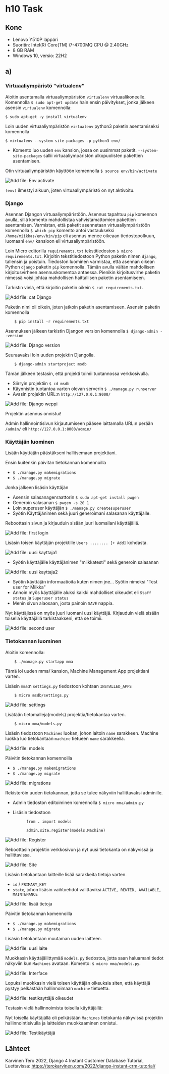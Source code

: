 # h10 Task

## Kone 
- Lenovo Y510P läppäri
- Suoritin: Intel(R) Core(TM) i7-4700MQ CPU @ 2.40GHz  
- 8 GB RAM
- Windows 10, versio: 22H2

## a)

### Virtuaaliympäristö "virtualenv"

Aloitin asentamalla virtuaaliympäristön ``virtualenv`` virtuaalikoneelle. Komennolla ``$ sudo apt-get update`` hain ensin päivitykset, jonka jälkeen asensin ``virtualenv`` komennolla:

    $ sudo apt-get -y install virtualenv
    
Loin uuden virtuaaliympäristön ``virtualenv`` python3 paketin asentamiseksi komennolla

    $ virtualenv --system-site-packages -p python3 env/

- Komento luo uuden ``env`` kansion, jossa on uusimmat paketit. ``--system-site-packages`` sallii virtuaaliympäristön ulkopuolisten pakettien asentamisen. 
  
Otin virtuaaliympäristön käyttöön komennolla ``$ source env/bin/activate``

![Add file: Env activate](env-activate.PNG)

``(env)`` ilmestyi alkuun, joten virtuaaliympäristö on nyt aktivoitu.

### Django

Asennan Djangon virtuaaliympäristöön. Asennus tapahtuu ``pip`` komennon avulla, sillä komento mahdollistaa vahvistamattomien pakettien asentamisen. Varmistan, että paketit asennetaan virtuaaliympäristöön komennolla ``$ which pip`` komento antoi vastaukseksi ``/home/miikkas/env/bin/pip`` eli asennus menee oikeaan tiedostopolkuun, luomaani ``env/`` kansioon eli virtuaaliympäristöön.

Loin Micro editorilla ``requirements.txt`` tekstitiedoston ``$ micro requirements.txt``. Kirjoitin tekstitiedostoon Python paketin nimen ``django``, tallensin ja poistuin. Tiedoston luominen varmistaa, että asennan oikean Python ``django`` paketin ``pip`` komennolla. Tämän avulla vältän mahdollisen kirjoitusvirheen asennuskomentoa antaessa. Pienikin kirjoitusvirhe paketin nimessä voisi johtaa mahdollisen haittallisen paketin asentamiseen.

Tarkistin vielä, että kirjoitin paketin oikein ``$ cat requirements.txt``. 

![Add file: cat Django](micro-django.PNG)

Paketin nimi oli oikein, joten jatkoin paketin asentamiseen. Asensin paketin komennolla 

        $ pip install -r requirements.txt
        
Asennuksen jälkeen tarkistin Djangon version komennolla ``$ django-admin --version`` 

![Add file: Django version](django-version.PNG)

Seuraavaksi loin uuden projektin Djangolla.

        $ django-admin startproject msdb

Tämän jälkeen testasin, että projekti toimii tuotannossa verkkosivulla. 
- Siirryin projektiin ``$ cd msdb``
- Käynnistin tuotantoa varten olevan serverin ``$ ./manage.py runserver``
- Avasin projektin URL:n ``http://127.0.0.1:8000/``
    
![Add file: Django weppi](django-runserver.PNG)

Projektin asennus onnistui!

Admin hallinnointisivun kirjautumiseen pääsee laittamalla URL:n perään ``/admin/`` eli ``http://127.0.0.1:8000/admin/``

### Käyttäjän luominen

Lisään käyttäjän päästäkseni hallitsemaan projektiani.

Ensin kuitenkin päivitän tietokannan komennoilla
- ``$ ./manage.py makemigrations``
- ``$ ./manage.py migrate``

Jonka jälkeen lisäsin käyttäjän
- Asensin salasanagenraattorin ``$ sudo apt-get install pwgen``
- Generoin salasanan ``$ pwgen -s 20 1`` 
- Loin superuser käyttäjän ``$ ./manage.py createsuperuser``
- Syötin Käyttäjänimen sekä juuri generoimani salasanan käyttäjälle.

Reboottasin sivun ja kirjauduin sisään juuri luomallani käyttäjällä.

![Add file: first login](first-login.PNG)

Lisäsin toisen käyttäjän projektille ``Users ........ [+ Add]`` kohdasta. 

![Add file: uusi kayttaja1](uusi-kayttaja1.PNG)

- Syötin käyttäjälle käyttäjänimen "miikkatesti" sekä generoin salasanan

![Add file: uusi kayttaja2](uusi-kayttaja2.PNG)

- Syötin käyttäjän informaatioita kuten nimen jne... Syötin nimeksi "Test user for Miikka"
- Annoin myös käyttäjälle aluksi kaikki mahdolliset oikeudet eli ``Staff status`` ja ``Superuser status``
- Menin sivun alaosaan, josta painoin ``SAVE`` nappia.

Nyt käyttäjissä on myös juuri luomani uusi käyttäjä. Kirjauduin vielä sisään toisella käyttäjällä tarkistaakseni, että se toimii.

 ![Add file: second user](second-user.PNG)
 
 ### Tietokannan luominen
 
 Aloitin komennolla: 
 
        $ ./manage.py startapp mma
        
 Tämä loi uuden mma/ kansion, Machine Management App projektiani varten.
 
 Lisäsin ``mma``:n ``settings.py`` tiedostoon kohtaan ``INSTALLED_APPS`` 
 
        $ micro msdb/settings.py
        
 ![Add file: settings](micro-settings.PNG)
 
 Lisätään tietomalleja(models) projektia/tietokantaa varten. 
 
        $ micro mma/models.py
        
 Lisäsin tiedostoon ``Machines`` luokan, johon laitoin ``name`` sarakkeen.
 Machine luokka luo tietokantaan ``machine`` tietueen ``name`` sarakkeella.
  
 ![Add file: models](models.PNG)
 
 Päivitin tietokannan komennoilla
 - ``$ ./manage.py makemigrations``
 - ``$ ./manage.py migrate``
 
 ![Add file: migrations](migrations.PNG)
 
Rekisteröin uuden tietokannan, jotta se tulee näkyviin hallittavaksi adminille.
- Admin tiedoston editoiminen komennolla ``$ micro mma/admin.py``
- Lisäsin tiedostoon
    
            from . import models
            
            admin.site.register(models.Machine)
            
![Add file: Register](register-admin.PNG)

Reboottasin projektin verkkosivun ja nyt uusi tietokanta on näkyvissä ja hallittavissa.

![Add file: Site](site-machines.PNG)

Lisäsin tietokantaan laitteille lisää sarakkeita tietoja varten.
- ``id`` / ``PRIMARY_KEY``
- ``state``, johon lisäsin vaihtoehdot valittaviksi ``ACTIVE, RENTED, AVAILABLE, MAINTENANCE``

![Add file: lisää tietoja](lisaa-tietoja.PNG)

 Päivitin tietokannan komennoilla
 - ``$ ./manage.py makemigrations``
 - ``$ ./manage.py migrate``
    
Lisäsin tietokantaan muutaman uuden laitteen. 

![Add file: uusi laite](uusi-machine.PNG)

Muokkasin käyttäjäliittymää ``models.py`` tiedostoa, jotta saan haluamani tiedot näkyviin kun ``Machines`` avataan. Komento: ``$ micro mma/models.py``.

![Add file: Interface](interface.PNG)

Lopuksi muokkasin vielä toisen käyttäjän oikeuksia siten, että käyttäjä pystyy pelkästään hallinnoimaan ``machine`` tietuetta. 

![Add file: testikayttäjä oikeudet](testikayttaja-oikeudet.PNG)

Testasin vielä hallinnoimista toisella käyttäjällä:

Nyt toisella käyttäjällä oli pelkästään ``Machines`` tietokanta näkyvissä projektin hallinnointisivulla ja laitteiden muokkaaminen onnistui.

![Add file: Testikäyttäjä](testikayttaja-oikeudet-testaus.PNG)

## Lähteet

Karvinen Tero 2022, Django 4 Instant Customer Database Tutorial, Luettavissa: https://terokarvinen.com/2022/django-instant-crm-tutorial/

